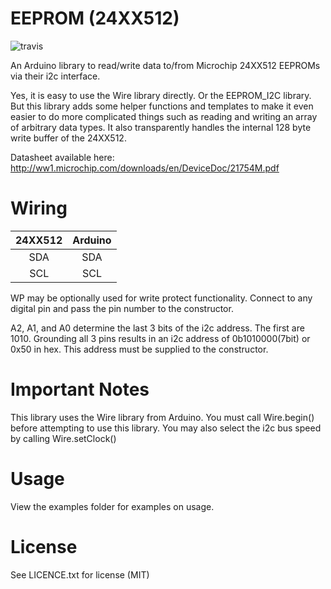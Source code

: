 EEPROM (24XX512)
================

![travis](https://travis-ci.org/kanewallmann/eeprom-24XX512-arduino.svg?branch=master)

An Arduino library to read/write data to/from Microchip 24XX512 EEPROMs via their i2c interface.

Yes, it is easy to use the Wire library directly. Or the EEPROM_I2C library. But this library adds some helper
functions and templates to make it even easier to do more complicated things such as reading and writing an array
of arbitrary data types. It also transparently handles the internal 128 byte write buffer of the 24XX512.

Datasheet available here: http://ww1.microchip.com/downloads/en/DeviceDoc/21754M.pdf

Wiring
==========

|24XX512|Arduino|
|:-----:|:-----:|
|SDA    |SDA    |
|SCL    |SCL    |

WP may be optionally used for write protect functionality. Connect to any digital pin and pass the pin number to the
constructor.

A2, A1, and A0 determine the last 3 bits of the i2c address. The first are 1010. Grounding all 3 pins results in an i2c
address of 0b1010000(7bit) or 0x50 in hex. This address must be supplied to the constructor.

Important Notes
============

This library uses the Wire library from Arduino. You must call Wire.begin() before attempting to use this library. You
may also select the i2c bus speed by calling Wire.setClock()

Usage
=======

View the examples folder for examples on usage.

License
========

See LICENCE.txt for license (MIT)
